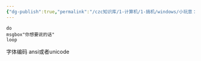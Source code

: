 ```yaml
---
{"dg-publish":true,"permalink":"/czc知识库/1-计算机/1-搞机/windows/小玩意：vbs关不掉的窗口/","dgPassFrontmatter":true,"created":"2024-06-18T17:45:20.156+08:00","updated":"2024-12-08T12:34:12.983+08:00"}
---
```



```
do
msgbox"你想要说的话"
loop
```
字体编码 ansi或者unicode
